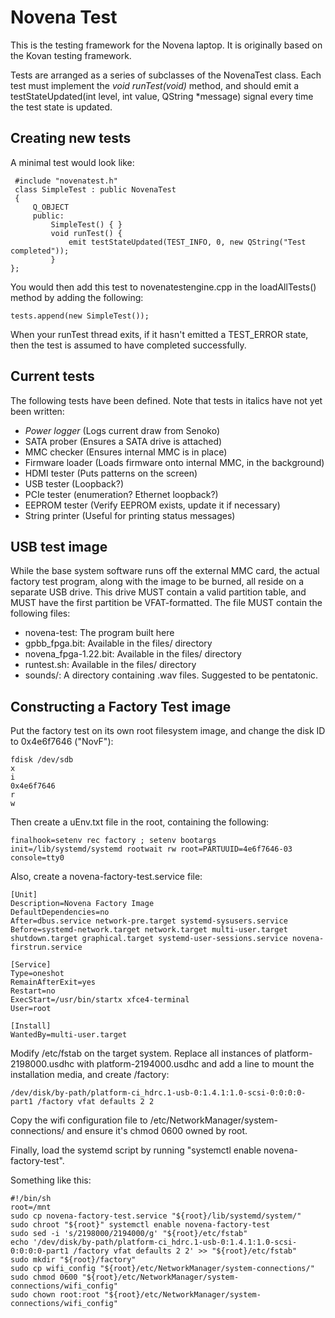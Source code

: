 Novena Test
===========

This is the testing framework for the Novena laptop.  It is originally
based on the Kovan testing framework.

Tests are arranged as a series of subclasses of the NovenaTest class.  Each
test must implement the *void runTest(void)* method, and should emit a
testStateUpdated(int level, int value, QString \*message) signal every time
the test state is updated.

Creating new tests
------------------

A minimal test would look like:

     #include "novenatest.h"
     class SimpleTest : public NovenaTest
     {
         Q_OBJECT
         public:
             SimpleTest() { }
             void runTest() {
                 emit testStateUpdated(TEST_INFO, 0, new QString("Test completed"));
             }
    };

You would then add this test to novenatestengine.cpp in the loadAllTests()
method by adding the following:

    tests.append(new SimpleTest());

When your runTest thread exits, if it hasn't emitted a TEST_ERROR state, then
the test is assumed to have completed successfully.


Current tests
-------------

The following tests have been defined.  Note that tests in italics have not yet been written:

* _Power logger_ (Logs current draw from Senoko)
* SATA prober (Ensures a SATA drive is attached)
* MMC checker (Ensures internal MMC is in place)
* Firmware loader (Loads firmware onto internal MMC, in the background)
* HDMI tester (Puts patterns on the screen)
* USB tester (Loopback?)
* PCIe tester (enumeration?  Ethernet loopback?)
* EEPROM tester (Verify EEPROM exists, update it if necessary)
* String printer (Useful for printing status messages)


USB test image
--------------

While the base system software runs off the external MMC card, the actual
factory test program, along with the image to be burned, all reside on
a separate USB drive.  This drive MUST contain a valid partition table, and
MUST have the first partition be VFAT-formatted.  The file MUST contain
the following files:

* novena-test: The program built here
* gpbb_fpga.bit: Available in the files/ directory
* novena_fpga-1.22.bit: Available in the files/ directory
* runtest.sh: Available in the files/ directory
* sounds/: A directory containing .wav files.  Suggested to be pentatonic.


Constructing a Factory Test image
---------------------------------

Put the factory test on its own root filesystem image, and change the disk ID
to 0x4e6f7646 ("NovF"):

    fdisk /dev/sdb
    x
    i
    0x4e6f7646
    r
    w

Then create a uEnv.txt file in the root, containing the following:

    finalhook=setenv rec factory ; setenv bootargs init=/lib/systemd/systemd rootwait rw root=PARTUUID=4e6f7646-03 console=tty0

Also, create a novena-factory-test.service file:

    [Unit]
    Description=Novena Factory Image
    DefaultDependencies=no
    After=dbus.service network-pre.target systemd-sysusers.service
    Before=systemd-network.target network.target multi-user.target shutdown.target graphical.target systemd-user-sessions.service novena-firstrun.service

    [Service]
    Type=oneshot
    RemainAfterExit=yes
    Restart=no
    ExecStart=/usr/bin/startx xfce4-terminal
    User=root

    [Install]
    WantedBy=multi-user.target

Modify /etc/fstab on the target system.  Replace all instances of
platform-2198000.usdhc with platform-2194000.usdhc and add a line to mount
the installation media, and create /factory:

    /dev/disk/by-path/platform-ci_hdrc.1-usb-0:1.4.1:1.0-scsi-0:0:0:0-part1 /factory vfat defaults 2 2

Copy the wifi configuration file to /etc/NetworkManager/system-connections/ and ensure it's chmod 0600 owned by root.

Finally, load the systemd script by running "systemctl enable novena-factory-test".

Something like this:

    #!/bin/sh
    root=/mnt
    sudo cp novena-factory-test.service "${root}/lib/systemd/system/"
    sudo chroot "${root}" systemctl enable novena-factory-test
    sudo sed -i 's/2198000/2194000/g' "${root}/etc/fstab"
    echo '/dev/disk/by-path/platform-ci_hdrc.1-usb-0:1.4.1:1.0-scsi-0:0:0:0-part1 /factory vfat defaults 2 2' >> "${root}/etc/fstab"
    sudo mkdir "${root}/factory"
    sudo cp wifi_config "${root}/etc/NetworkManager/system-connections/"
    sudo chmod 0600 "${root}/etc/NetworkManager/system-connections/wifi_config"
    sudo chown root:root "${root}/etc/NetworkManager/system-connections/wifi_config"
